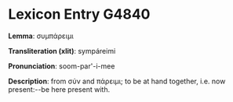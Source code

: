 # Lexicon Entry G4840

**Lemma**: συμπάρειμι

**Transliteration (xlit)**: sympáreimi

**Pronunciation**: soom-par'-i-mee

**Description**:
from σύν and πάρειμι; to be at hand together, i.e. now present:--be here present with.
